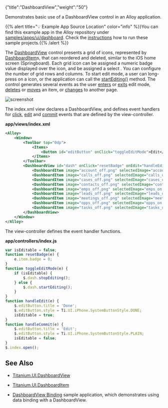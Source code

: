 {"title":"DashboardView","weight":"50"}

Demonstrates basic use of a DashboardView control in an Alloy application.

{{% alert title="💡 Example App Source Location" color="info" %}}You can find this example app in the Alloy repository under [samples/apps/ui/dashboard](https://github.com/appcelerator/alloy/tree/master/samples/apps/ui/dashboard). Check the [instructions](/docs/appc/Alloy_Framework/Alloy_Guide/Alloy_Test_Apps/) how to run these sample projects.{{% /alert %}}

The [DashboardView](#!/api/Titanium.UI.DashboardView) control presents a grid of icons, represented by [DashboardItem](#!/api/Titanium.UI.DashboardItem)s, that can reordered and deleted, similar to the iOS home screen (Springboard). Each grid icon can be assigned a numeric badge value displayed over the icon, and be assigned a select . You can configure the number of grid rows and columns. To start edit mode, a user can long-press on a icon, or the application can call the [startEditing()](#!/api/Titanium.UI.DashboardView-method-startEditing) method. The control generates several events as the user [enters](#!/api/Titanium.UI.DashboardView-event-edit) or [exits](#!/api/Titanium.UI.DashboardView-event-commit) edit mode, [deletes](#!/api/Titanium.UI.DashboardView-event-delete) or [moves](#!/api/Titanium.UI.DashboardView-event-move) an item, or [changes](#!/api/Titanium.UI.DashboardView-event-pagechanged) to another page.

![screenshot](/Images/appc/download/attachments/41845743/screenshot.png)

The index.xml view declares a DashboardView, and defines event handlers for [click](#!/api/Titanium.UI.DashboardView-event-click), [edit](#!/api/Titanium.UI.DashboardView-event-edit) and [commit](#!/api/Titanium.UI.DashboardView-event-commit) events that are defined by the view-controller.

**app/views/index.xml**

```xml
<Alloy>
    <Window>
        <Toolbar top="0dp">
            <Items>
                <Button id="editButton" onClick="toggleEditMode">Edit</Button>
            </Items>
        </Toolbar>
        <DashboardView id="dash" onClick="resetBadge" onEdit="handleEdit" onCommit="handleCommit">
            <DashboardItem image="account_off.png" selectedImage="account_on.png" badge="10" label="account"/>
            <DashboardItem image="calls_off.png" selectedImage="calls_on.png" badge="110" label="calls"/>
            <DashboardItem image="cases_off.png" selectedImage="cases_on.png" label="cases"/>
            <DashboardItem image="contacts_off.png" selectedImage="contacts_on.png" badge="23" label="contacts"/>
            <DashboardItem image="emps_off.png" selectedImage="emps_on.png" label="employees"/>
            <DashboardItem image="leads_off.png" selectedImage="leads_on.png" badge="1" label="leads"/>
            <DashboardItem image="meetings_off.png" selectedImage="meetings_on.png" badge="5" label="meetings"/>
            <DashboardItem image="opps_off.png" selectedImage="opps_on.png" label="opps"/>
            <DashboardItem image="tasks_off.png" selectedImage="tasks_on.png" label="tasks"/>
        </DashboardView>
    </Window>
</Alloy>
```

The view-controller defines the event handler functions.

**app/controllers/index.js**

```javascript
var isEditable = false;
function resetBadge(e) {
    e.item.badge = 0;
}
function toggleEditMode(e) {
    if (isEditable) {
        $.dash.stopEditing();
    } else {
        $.dash.startEditing();
    }
}
function handleEdit(e) {
    $.editButton.title = 'Done';
    $.editButton.style = Ti.UI.iPhone.SystemButtonStyle.DONE;
    isEditable = true;
}
function handleCommit(e) {
    $.editButton.title = 'Edit';
    $.editButton.style = Ti.UI.iPhone.SystemButtonStyle.PLAIN;
    isEditable = false;
}
$.index.open();
```

## See Also

* [Titanium.UI.DashboardView](#!/api/Titanium.UI.DashboardView)

* [Titanium.UI.DashboardItem](#!/api/Titanium.UI.DashboardItem)

* [DashboardView Binding](/docs/appc/Alloy_Framework/Alloy_Guide/Alloy_Test_Apps/Alloy_Test_Models/DashboardView_Binding/) sample application, which demonstrates using data binding with a DashboardView.

